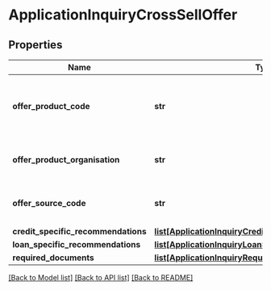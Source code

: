# ApplicationInquiryCrossSellOffer

## Properties
Name | Type | Description | Notes
------------ | ------------- | ------------- | -------------
**offer_product_code** | **str** | A unique code that identifies the offered product to applicant | [optional] 
**offer_product_organisation** | **str** | Offered card issuing organization name | [optional] 
**offer_source_code** | **str** | A source code to identify the product | [optional] 
**credit_specific_recommendations** | [**list[ApplicationInquiryCreditSpecificRecommendations]**](ApplicationInquiryCreditSpecificRecommendations.md) |  | [optional] 
**loan_specific_recommendations** | [**list[ApplicationInquiryLoanSpecificRecommendations]**](ApplicationInquiryLoanSpecificRecommendations.md) |  | [optional] 
**required_documents** | [**list[ApplicationInquiryRequiredDocuments]**](ApplicationInquiryRequiredDocuments.md) |  | [optional] 

[[Back to Model list]](../README.md#documentation-for-models) [[Back to API list]](../README.md#documentation-for-api-endpoints) [[Back to README]](../README.md)


